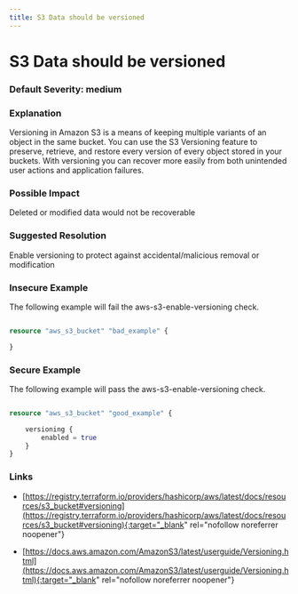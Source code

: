 ```yaml
---
title: S3 Data should be versioned
---
```


# S3 Data should be versioned

### Default Severity: <span class="severity medium">medium</span>

### Explanation


Versioning in Amazon S3 is a means of keeping multiple variants of an object in the same bucket. 
You can use the S3 Versioning feature to preserve, retrieve, and restore every version of every object stored in your buckets. 
With versioning you can recover more easily from both unintended user actions and application failures.


### Possible Impact
Deleted or modified data would not be recoverable

### Suggested Resolution
Enable versioning to protect against accidental/malicious removal or modification


### Insecure Example

The following example will fail the aws-s3-enable-versioning check.
```terraform

resource "aws_s3_bucket" "bad_example" {

}

```



### Secure Example

The following example will pass the aws-s3-enable-versioning check.
```terraform

resource "aws_s3_bucket" "good_example" {

	versioning {
		enabled = true
	}
}

```



### Links


- [https://registry.terraform.io/providers/hashicorp/aws/latest/docs/resources/s3_bucket#versioning](https://registry.terraform.io/providers/hashicorp/aws/latest/docs/resources/s3_bucket#versioning){:target="_blank" rel="nofollow noreferrer noopener"}

- [https://docs.aws.amazon.com/AmazonS3/latest/userguide/Versioning.html](https://docs.aws.amazon.com/AmazonS3/latest/userguide/Versioning.html){:target="_blank" rel="nofollow noreferrer noopener"}




